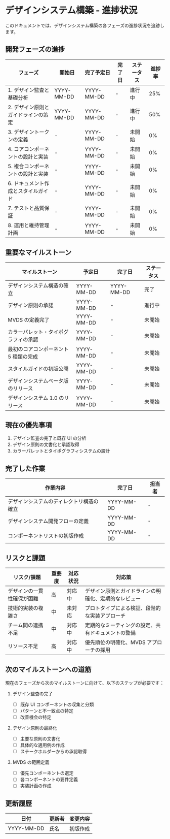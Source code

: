 # デザインシステム構築 - 進捗状況

このドキュメントでは、デザインシステム構築の各フェーズの進捗状況を追跡します。

## 開発フェーズの進捗

| フェーズ                            | 開始日     | 完了予定日 | 完了日 | ステータス | 進捗率 |
| ----------------------------------- | ---------- | ---------- | ------ | ---------- | ------ |
| 1. デザイン監査と基礎分析           | YYYY-MM-DD | YYYY-MM-DD | -      | 進行中     | 25%    |
| 2. デザイン原則とガイドラインの策定 | YYYY-MM-DD | YYYY-MM-DD | -      | 進行中     | 50%    |
| 3. デザイントークンの定義           | -          | YYYY-MM-DD | -      | 未開始     | 0%     |
| 4. コアコンポーネントの設計と実装   | -          | YYYY-MM-DD | -      | 未開始     | 0%     |
| 5. 複合コンポーネントの設計と実装   | -          | YYYY-MM-DD | -      | 未開始     | 0%     |
| 6. ドキュメント作成とスタイルガイド | -          | YYYY-MM-DD | -      | 未開始     | 0%     |
| 7. テストと品質保証                 | -          | YYYY-MM-DD | -      | 未開始     | 0%     |
| 8. 運用と維持管理計画               | -          | YYYY-MM-DD | -      | 未開始     | 0%     |

## 重要なマイルストーン

| マイルストーン                        | 予定日     | 完了日     | ステータス |
| ------------------------------------- | ---------- | ---------- | ---------- |
| デザインシステム構造の確立            | YYYY-MM-DD | YYYY-MM-DD | 完了       |
| デザイン原則の承認                    | YYYY-MM-DD | -          | 進行中     |
| MVDS の定義完了                       | YYYY-MM-DD | -          | 未開始     |
| カラーパレット・タイポグラフィの承認  | YYYY-MM-DD | -          | 未開始     |
| 最初のコアコンポーネント 5 種類の完成 | YYYY-MM-DD | -          | 未開始     |
| スタイルガイドの初版公開              | YYYY-MM-DD | -          | 未開始     |
| デザインシステムベータ版のリリース    | YYYY-MM-DD | -          | 未開始     |
| デザインシステム 1.0 のリリース       | YYYY-MM-DD | -          | 未開始     |

## 現在の優先事項

1. デザイン監査の完了と既存 UI の分析
2. デザイン原則の文書化と承認取得
3. カラーパレットとタイポグラフィシステムの設計

## 完了した作業

| 作業内容                                 | 完了日     | 担当者 |
| ---------------------------------------- | ---------- | ------ |
| デザインシステムのディレクトリ構造の確立 | YYYY-MM-DD | -      |
| デザインシステム開発フローの定義         | YYYY-MM-DD | -      |
| コンポーネントリストの初版作成           | YYYY-MM-DD | -      |

## リスクと課題

| リスク/課題                | 重要度 | 対応状況 | 対応策                                               |
| -------------------------- | ------ | -------- | ---------------------------------------------------- |
| デザインの一貫性確保が困難 | 高     | 対応中   | デザイン原則とガイドラインの明確化、定期的なレビュー |
| 技術的実装の複雑さ         | 中     | 未対応   | プロトタイプによる検証、段階的な実装アプローチ       |
| チーム間の連携不足         | 中     | 対応中   | 定期的なミーティングの設定、共有ドキュメントの整備   |
| リソース不足               | 高     | 対応中   | 優先順位の明確化、MVDS アプローチの採用              |

## 次のマイルストーンへの道筋

現在のフェーズから次のマイルストーンに向けて、以下のステップが必要です：

1. デザイン監査の完了

   - [ ] 既存 UI コンポーネントの収集と分類
   - [ ] パターンと不一致点の特定
   - [ ] 改善機会の特定

2. デザイン原則の最終化

   - [ ] 主要な原則の文書化
   - [ ] 具体的な適用例の作成
   - [ ] ステークホルダーからの承認取得

3. MVDS の範囲定義
   - [ ] 優先コンポーネントの選定
   - [ ] 各コンポーネントの要件定義
   - [ ] 実装計画の作成

## 更新履歴

| 日付       | 更新者 | 変更内容 |
| ---------- | ------ | -------- |
| YYYY-MM-DD | 氏名   | 初版作成 |
